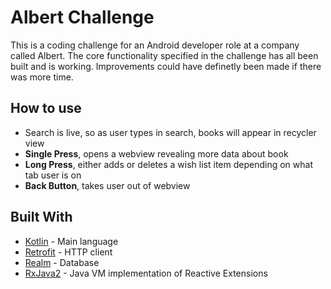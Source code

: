 # Albert Challenge

This is a coding challenge for an Android developer role at a company called Albert. The core functionality specified in the challenge has all been built and is working. Improvements could have definetly been made if there was more time.

## How to use

* Search is live, so as user types in search, books will appear in recycler view
* **Single Press**, opens a webview revealing more data about book
* **Long Press**, either adds or deletes a wish list item depending on what tab user is on
* **Back Button**, takes user out of webview

## Built With

* [Kotlin](https://kotlinlang.org/) - Main language
* [Retrofit](https://square.github.io/retrofit/) - HTTP client
* [Realm](https://realm.io/) - Database
* [RxJava2](https://github.com/ReactiveX/RxJava) - Java VM implementation of Reactive Extensions
